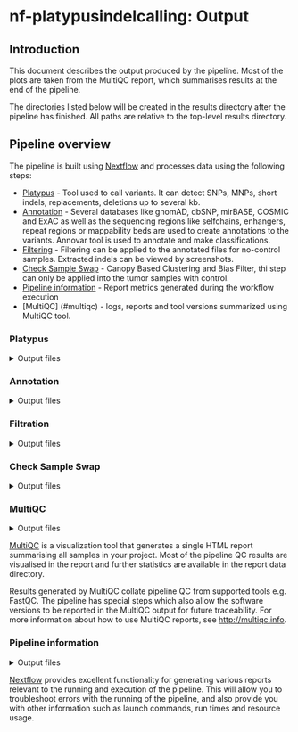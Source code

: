 # nf-platypusindelcalling: Output

## Introduction

This document describes the output produced by the pipeline. Most of the plots are taken from the MultiQC report, which summarises results at the end of the pipeline.

The directories listed below will be created in the results directory after the pipeline has finished. All paths are relative to the top-level results directory.

<!-- TODO nf-core: Write this documentation describing your workflow's output -->

## Pipeline overview

The pipeline is built using [Nextflow](https://www.nextflow.io/) and processes data using the following steps:

- [Platypus](#platypus) - Tool used to call variants. It can detect SNPs, MNPs, short indels, replacements, deletions up to several kb.
- [Annotation](#annotation) - Several databases like gnomAD, dbSNP, mirBASE, COSMIC and ExAC as well as the sequencing regions like selfchains, enhangers, repeat regions or mappability beds are used to create annotations to the variants. Annovar tool is used to annotate and make classifications.
- [Filtering](#filtering) - Filtering can be applied to the annotated files for no-control samples. Extracted indels can be viewed by screenshots.
- [Check Sample Swap](#tinda) - Canopy Based Clustering and Bias Filter, thi step can only be applied into the tumor samples with control.
- [Pipeline information](#pipeline-information) - Report metrics generated during the workflow execution
- [MultiQC] (#multiqc) - logs, reports and tool versions summarized using MultiQC tool.

### Platypus

<details markdown="1">
<summary>Output files</summary>

- `metaid/`
  - `indel_metaid.raw.vcf.gz`: Platypus called vcf file.
  - `indel_metaid.vcf.gz.linesCorrupt` : Reports the corrupted lines if exist.
  - `indel_metaid.log`: Log of platypus

</details>

### Annotation

<details markdown="1">
<summary>Output files</summary>

- `metaid/`
  - `indel_metaid.vcf.gz`: Annotated vcf file

</details>

### Filtration

<details markdown="1">
<summary>Output files</summary>

- `metaid/`
  - `indel_metaid_somatic_functional_indels_conf_*_to_10.vcf`: Functional somatic indels filtered through the confidence score
  - `indel_metaid_somatic_indels_conf_*_to_10.vcf`: Somatic indels filtered through the confidence score
  - `indel_metaid_somatic_ncRNA_indels_conf_*_to_10.vcf`: Somatic ncRNA indels filtered through the confidence score
  - `indel_metaid_germline_functional_indels_conf_*_to_10.vcf`: Functional germline indels filtered through the confidence score
- `metaid/screenshots/`
  - `metaid_indel_somatic_funtional_combined.pdf`: Screenshots of the variants from `indel_metaid_somatic_functional_indels_conf_*_to_10.vcf`
  - `metaid_indel.json` : Indel lenght break down report from `indel_HCC1187_somatic_indels_conf_5_to_10.vcf`

</details>

### Check Sample Swap

<details markdown="1">
<summary>Output files</summary>

- `metaid/`
  - `indel_metaid.checkSampleSwap_TiN.log`: Tinda run log
  - `indel_metaid.swap.json`: Report of number of compared variants
  - `indel_metaid.tinda.vcf` : Tinda VCF file
  - `snvs_metaid.GTfiltered_gnomAD.Germline.Rare.Rescue.txt` : Germline Rare SNVs
  - `snvs_HCC1187.GTfiltered_gnomAD.Germline.Rare.Rescue.png` : Screenshots of Germline Rare SNVss

</details>

### MultiQC

<details markdown="1">
<summary>Output files</summary>

- `multiqc/`
  - `multiqc_report.html`: a standalone HTML file that can be viewed in your web browser.
  - `multiqc_data/`: directory containing parsed statistics from the different tools used in the pipeline.
  - `multiqc_plots/`: directory containing static images from the report in various formats.

</details>

[MultiQC](http://multiqc.info) is a visualization tool that generates a single HTML report summarising all samples in your project. Most of the pipeline QC results are visualised in the report and further statistics are available in the report data directory.

Results generated by MultiQC collate pipeline QC from supported tools e.g. FastQC. The pipeline has special steps which also allow the software versions to be reported in the MultiQC output for future traceability. For more information about how to use MultiQC reports, see <http://multiqc.info>.

### Pipeline information

<details markdown="1">
<summary>Output files</summary>

- `pipeline_info/`
  - Reports generated by Nextflow: `execution_report.html`, `execution_timeline.html`, `execution_trace.txt` and `pipeline_dag.dot`/`pipeline_dag.svg`.
  - Reports generated by the pipeline: `pipeline_report.html`, `pipeline_report.txt` and `software_versions.yml`. The `pipeline_report*` files will only be present if the `--email` / `--email_on_fail` parameter's are used when running the pipeline.
  - Reformatted samplesheet files used as input to the pipeline: `samplesheet.valid.csv`.

</details>

[Nextflow](https://www.nextflow.io/docs/latest/tracing.html) provides excellent functionality for generating various reports relevant to the running and execution of the pipeline. This will allow you to troubleshoot errors with the running of the pipeline, and also provide you with other information such as launch commands, run times and resource usage.
